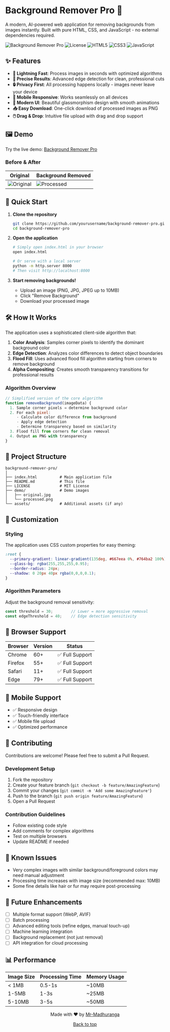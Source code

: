 # Background Remover Pro 🎨

A modern, AI-powered web application for removing backgrounds from images instantly. Built with pure HTML, CSS, and JavaScript - no external dependencies required.

![Background Remover Pro](https://img.shields.io/badge/Version-1.0.0-blue) ![License](https://img.shields.io/badge/License-MIT-green) ![HTML5](https://img.shields.io/badge/HTML5-E34F26?logo=html5&logoColor=white) ![CSS3](https://img.shields.io/badge/CSS3-1572B6?logo=css3&logoColor=white) ![JavaScript](https://img.shields.io/badge/JavaScript-F7DF1E?logo=javascript&logoColor=black)

## ✨ Features

- **🚀 Lightning Fast**: Process images in seconds with optimized algorithms
- **🎯 Precise Results**: Advanced edge detection for clean, professional cuts
- **🔒 Privacy First**: All processing happens locally - images never leave your device
- **📱 Mobile Responsive**: Works seamlessly on all devices
- **🎨 Modern UI**: Beautiful glassmorphism design with smooth animations
- **📥 Easy Download**: One-click download of processed images as PNG
- **🖱️ Drag & Drop**: Intuitive file upload with drag and drop support

## 🖼️ Demo

Try the live demo: [Background Remover Pro](https://your-demo-link.com)

### Before & After
| Original | Background Removed |
|----------|-------------------|
| ![Original](demo/original.jpg) | ![Processed](demo/processed.png) |

## 🚀 Quick Start

1. **Clone the repository**
   ```bash
   git clone https://github.com/yourusername/background-remover-pro.git
   cd background-remover-pro
   ```

2. **Open the application**
   ```bash
   # Simply open index.html in your browser
   open index.html
   
   # Or serve with a local server
   python -m http.server 8000
   # Then visit http://localhost:8000
   ```

3. **Start removing backgrounds!**
   - Upload an image (PNG, JPG, JPEG up to 10MB)
   - Click "Remove Background"
   - Download your processed image

## 🛠️ How It Works

The application uses a sophisticated client-side algorithm that:

1. **Color Analysis**: Samples corner pixels to identify the dominant background color
2. **Edge Detection**: Analyzes color differences to detect object boundaries
3. **Flood Fill**: Uses advanced flood fill algorithm starting from corners to remove background
4. **Alpha Compositing**: Creates smooth transparency transitions for professional results

### Algorithm Overview

```javascript
// Simplified version of the core algorithm
function removeBackground(imageData) {
  1. Sample corner pixels → determine background color
  2. For each pixel:
     - Calculate color difference from background
     - Apply edge detection
     - Determine transparency based on similarity
  3. Flood fill from corners for clean removal
  4. Output as PNG with transparency
}
```

## 📁 Project Structure

```
background-remover-pro/
│
├── index.html          # Main application file
├── README.md           # This file
├── LICENSE             # MIT License
├── demo/               # Demo images
│   ├── original.jpg
│   └── processed.png
└── assets/             # Additional assets (if any)
```

## 🎨 Customization

### Styling
The application uses CSS custom properties for easy theming:

```css
:root {
  --primary-gradient: linear-gradient(135deg, #667eea 0%, #764ba2 100%);
  --glass-bg: rgba(255,255,255,0.95);
  --border-radius: 24px;
  --shadow: 0 20px 40px rgba(0,0,0,0.1);
}
```

### Algorithm Parameters
Adjust the background removal sensitivity:

```javascript
const threshold = 30;        // Lower = more aggressive removal
const edgeThreshold = 40;    // Edge detection sensitivity
```

## 🌟 Browser Support

| Browser | Version | Status |
|---------|---------|--------|
| Chrome  | 60+     | ✅ Full Support |
| Firefox | 55+     | ✅ Full Support |
| Safari  | 11+     | ✅ Full Support |
| Edge    | 79+     | ✅ Full Support |

## 📱 Mobile Support

- ✅ Responsive design
- ✅ Touch-friendly interface
- ✅ Mobile file upload
- ✅ Optimized performance

## 🤝 Contributing

Contributions are welcome! Please feel free to submit a Pull Request.

### Development Setup

1. Fork the repository
2. Create your feature branch (`git checkout -b feature/AmazingFeature`)
3. Commit your changes (`git commit -m 'Add some AmazingFeature'`)
4. Push to the branch (`git push origin feature/AmazingFeature`)
5. Open a Pull Request

### Contribution Guidelines

- Follow existing code style
- Add comments for complex algorithms
- Test on multiple browsers
- Update README if needed

## 🐛 Known Issues

- Very complex images with similar background/foreground colors may need manual adjustment
- Processing time increases with image size (recommended max: 10MB)
- Some fine details like hair or fur may require post-processing

## 🔮 Future Enhancements

- [ ] Multiple format support (WebP, AVIF)
- [ ] Batch processing
- [ ] Advanced editing tools (refine edges, manual touch-up)
- [ ] Machine learning integration
- [ ] Background replacement (not just removal)
- [ ] API integration for cloud processing

## 📊 Performance

| Image Size | Processing Time | Memory Usage |
|------------|----------------|--------------|
| < 1MB      | 0.5-1s         | ~10MB        |
| 1-5MB      | 1-3s           | ~25MB        |
| 5-10MB     | 3-5s           | ~50MB        |

<div align="center">
  <p>Made with ❤️ by <a href="https://github.com/Mr-Madhuranga">Mr-Madhuranga</a></p>
  <p><a href="#background-remover-pro-">Back to top</a></p>
</div>
